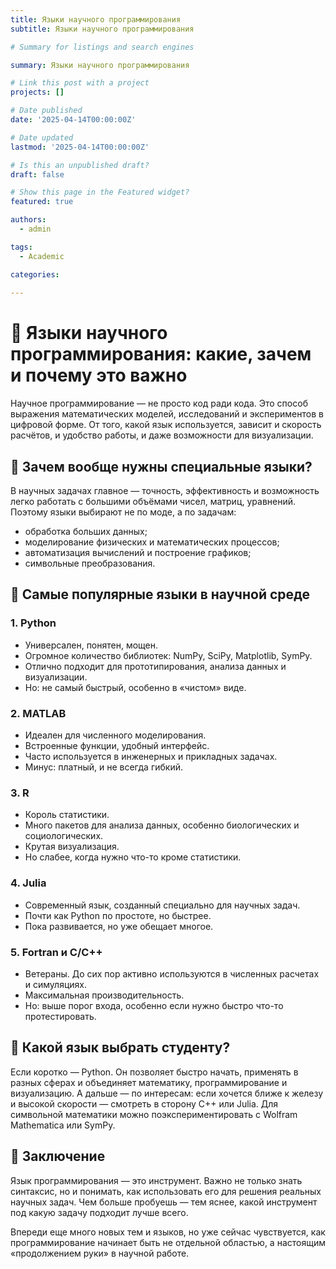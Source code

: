 ```yaml
---
title: Языки научного программирования
subtitle: Языки научного программирования

# Summary for listings and search engines

summary: Языки научного программирования

# Link this post with a project
projects: []

# Date published
date: '2025-04-14T00:00:00Z'

# Date updated
lastmod: '2025-04-14T00:00:00Z'

# Is this an unpublished draft?
draft: false

# Show this page in the Featured widget?
featured: true

authors:
  - admin

tags:
  - Academic

categories:
  
---
```


# 🧠 Языки научного программирования: какие, зачем и почему это важно

Научное программирование — не просто код ради кода. Это способ выражения математических моделей, исследований и экспериментов в цифровой форме. От того, какой язык используется, зависит и скорость расчётов, и удобство работы, и даже возможности для визуализации.

## 📌 Зачем вообще нужны специальные языки?

В научных задачах главное — точность, эффективность и возможность легко работать с большими объёмами чисел, матриц, уравнений. Поэтому языки выбирают не по моде, а по задачам:

- обработка больших данных;
- моделирование физических и математических процессов;
- автоматизация вычислений и построение графиков;
- символьные преобразования.

## 🔧 Самые популярные языки в научной среде

### 1. **Python**
- Универсален, понятен, мощен.
- Огромное количество библиотек: NumPy, SciPy, Matplotlib, SymPy.
- Отлично подходит для прототипирования, анализа данных и визуализации.
- Но: не самый быстрый, особенно в «чистом» виде.

### 2. **MATLAB**
- Идеален для численного моделирования.
- Встроенные функции, удобный интерфейс.
- Часто используется в инженерных и прикладных задачах.
- Минус: платный, и не всегда гибкий.

### 3. **R**
- Король статистики.
- Много пакетов для анализа данных, особенно биологических и социологических.
- Крутая визуализация.
- Но слабее, когда нужно что-то кроме статистики.

### 4. **Julia**
- Современный язык, созданный специально для научных задач.
- Почти как Python по простоте, но быстрее.
- Пока развивается, но уже обещает многое.

### 5. **Fortran и C/C++**
- Ветераны. До сих пор активно используются в численных расчетах и симуляциях.
- Максимальная производительность.
- Но: выше порог входа, особенно если нужно быстро что-то протестировать.

## 🧭 Какой язык выбрать студенту?

Если коротко — Python. Он позволяет быстро начать, применять в разных сферах и объединяет математику, программирование и визуализацию. А дальше — по интересам: если хочется ближе к железу и высокой скорости — смотреть в сторону C++ или Julia. Для символьной математики можно поэкспериментировать с Wolfram Mathematica или SymPy.

## 🤔 Заключение

Язык программирования — это инструмент. Важно не только знать синтаксис, но и понимать, как использовать его для решения реальных научных задач. Чем больше пробуешь — тем яснее, какой инструмент под какую задачу подходит лучше всего.

Впереди еще много новых тем и языков, но уже сейчас чувствуется, как программирование начинает быть не отдельной областью, а настоящим «продолжением руки» в научной работе.

